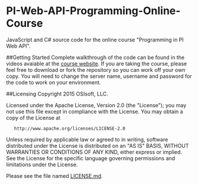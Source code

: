 # PI-Web-API-Programming-Online-Course
JavaScript and C# source code for the online course "Programming in PI Web API". 

##Getting Started
Complete walkthrough of the code can be found in the videos avaiable at the [course website](https://pisquare.osisoft.com/community/Master-PI/programming-in-pi-web-api). If you are taking the course, please feel free to download or fork the repository so you can work off your own copy. You will need to change the server name, username and password for the code to work on your environment.

##Licensing
Copyright 2015 OSIsoft, LLC.

   Licensed under the Apache License, Version 2.0 (the "License");
   you may not use this file except in compliance with the License.
   You may obtain a copy of the License at

       http://www.apache.org/licenses/LICENSE-2.0

   Unless required by applicable law or agreed to in writing, software
   distributed under the License is distributed on an "AS IS" BASIS,
   WITHOUT WARRANTIES OR CONDITIONS OF ANY KIND, either express or implied.
   See the License for the specific language governing permissions and
   limitations under the License.
   
Please see the file named [LICENSE.md](LICENSE.md).
